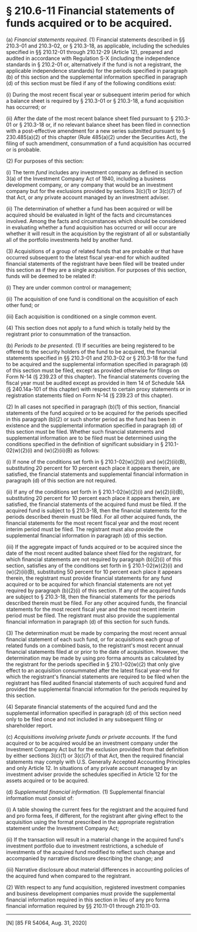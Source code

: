 # § 210.6-11   Financial statements of funds acquired or to be acquired.

(a) *Financial statements required.* (1) Financial statements described in §§ 210.3-01 and 210.3-02, or § 210.3-18, as applicable, including the schedules specified in §§ 210.12-01 through 210.12-29 (Article 12), prepared and audited in accordance with Regulation S-X (including the independence standards in § 210.2-01 or, alternatively if the fund is not a registrant, the applicable independence standards) for the periods specified in paragraph (b) of this section and the supplemental information specified in paragraph (d) of this section must be filed if any of the following conditions exist:


(i) During the most recent fiscal year or subsequent interim period for which a balance sheet is required by § 210.3-01 or § 210.3-18, a fund acquisition has occurred; or


(ii) After the date of the most recent balance sheet filed pursuant to § 210.3-01 or § 210.3-18 or, if no relevant balance sheet has been filed in connection with a post-effective amendment for a new series submitted pursuant to § 230.485(a)(2) of this chapter (Rule 485(a)(2) under the Securities Act), the filing of such amendment, consummation of a fund acquisition has occurred or is probable.


(2) For purposes of this section:


(i) The term *fund* includes any investment company as defined in section 3(a) of the Investment Company Act of 1940, including a business development company, or any company that would be an investment company but for the exclusions provided by sections 3(c)(1) or 3(c)(7) of that Act, or any private account managed by an investment adviser.


(ii) The determination of whether a fund has been acquired or will be acquired should be evaluated in light of the facts and circumstances involved. Among the facts and circumstances which should be considered in evaluating whether a fund acquisition has occurred or will occur are whether it will result in the acquisition by the registrant of all or substantially all of the portfolio investments held by another fund.


(3) Acquisitions of a group of related funds that are probable or that have occurred subsequent to the latest fiscal year-end for which audited financial statements of the registrant have been filed will be treated under this section as if they are a single acquisition. For purposes of this section, funds will be deemed to be related if:


(i) They are under common control or management;


(ii) The acquisition of one fund is conditional on the acquisition of each other fund; or


(iii) Each acquisition is conditioned on a single common event.


(4) This section does not apply to a fund which is totally held by the registrant prior to consummation of the transaction.


(b) *Periods to be presented.* (1) If securities are being registered to be offered to the security holders of the fund to be acquired, the financial statements specified in §§ 210.3-01 and 210.3-02 or § 210.3-18 for the fund to be acquired and the supplemental information specified in paragraph (d) of this section must be filed, except as provided otherwise for filings on Form N-14 (§ 239.23 of this chapter). The financial statements covering the fiscal year must be audited except as provided in Item 14 of Schedule 14A (§ 240.14a-101 of this chapter) with respect to certain proxy statements or in registration statements filed on Form N-14 (§ 239.23 of this chapter).


(2) In all cases not specified in paragraph (b)(1) of this section, financial statements of the fund acquired or to be acquired for the periods specified in this paragraph (b)(2) or such shorter period as the fund has been in existence and the supplemental information specified in paragraph (d) of this section must be filed. Whether such financial statements and supplemental information are to be filed must be determined using the conditions specified in the definition of significant subsidiary in § 210.1-02(w)(2)(i) and (w)(2)(ii)(B) as follows:


(i) If none of the conditions set forth in § 210.1-02(w)(2)(i) and (w)(2)(ii)(B), substituting 20 percent for 10 percent each place it appears therein, are satisfied, the financial statements and supplemental financial information in paragraph (d) of this section are not required.


(ii) If any of the conditions set forth in § 210.1-02(w)(2)(i) and (w)(2)(ii)(B), substituting 20 percent for 10 percent each place it appears therein, are satisfied, the financial statements of the acquired fund must be filed. If the acquired fund is subject to § 210.3-18, then the financial statements for the periods described therein must be filed. For all other acquired funds, the financial statements for the most recent fiscal year and the most recent interim period must be filed. The registrant must also provide the supplemental financial information in paragraph (d) of this section.


(iii) If the aggregate impact of funds acquired or to be acquired since the date of the most recent audited balance sheet filed for the registrant, for which financial statements are not required by paragraph (b)(2)(i) of this section, satisfies any of the conditions set forth in § 210.1-02(w)(2)(i) and (w)(2)(ii)(B), substituting 50 percent for 10 percent each place it appears therein, the registrant must provide financial statements for any fund acquired or to be acquired for which financial statements are not yet required by paragraph (b)(2)(i) of this section. If any of the acquired funds are subject to § 210.3-18, then the financial statements for the periods described therein must be filed. For any other acquired funds, the financial statements for the most recent fiscal year and the most recent interim period must be filed. The registrant must also provide the supplemental financial information in paragraph (d) of this section for such funds.


(3) The determination must be made by comparing the most recent annual financial statement of each such fund, or for acquisitions each group of related funds on a combined basis, to the registrant's most recent annual financial statements filed at or prior to the date of acquisition. However, the determination may be made by using pro forma amounts as calculated by the registrant for the periods specified in § 210.1-02(w)(2) that only give effect to an acquisition consummated after the latest fiscal year-end for which the registrant's financial statements are required to be filed when the registrant has filed audited financial statements of such acquired fund and provided the supplemental financial information for the periods required by this section.


(4) Separate financial statements of the acquired fund and the supplemental information specified in paragraph (d) of this section need only to be filed once and not included in any subsequent filing or shareholder report.


(c) *Acquisitions involving private funds or private accounts.* If the fund acquired or to be acquired would be an investment company under the Investment Company Act but for the exclusion provided from that definition by either sections 3(c)(1) or 3(c)(7) of that Act, then the required financial statements may comply with U.S. Generally Accepted Accounting Principles and only Article 12. In situations of any private account managed by an investment adviser provide the schedules specified in Article 12 for the assets acquired or to be acquired.


(d) *Supplemental financial information.* (1) Supplemental financial information must consist of:


(i) A table showing the current fees for the registrant and the acquired fund and pro forma fees, if different, for the registrant after giving effect to the acquisition using the format prescribed in the appropriate registration statement under the Investment Company Act;


(ii) If the transaction will result in a material change in the acquired fund's investment portfolio due to investment restrictions, a schedule of investments of the acquired fund modified to reflect such change and accompanied by narrative disclosure describing the change; and


(iii) Narrative disclosure about material differences in accounting policies of the acquired fund when compared to the registrant.


(2) With respect to any fund acquisition, registered investment companies and business development companies must provide the supplemental financial information required in this section in lieu of any pro forma financial information required by §§ 210.11-01 through 210.11-03.



---

[N] [85 FR 54064, Aug. 31, 2020]




